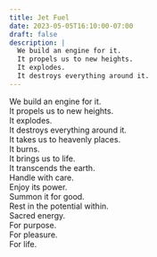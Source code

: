 ```yaml
---
title: Jet Fuel
date: 2023-05-05T16:10:00-07:00
draft: false
description: |
  We build an engine for it.
  It propels us to new heights.
  It explodes.
  It destroys everything around it.
---
```


We build an engine for it.  
It propels us to new heights.  
It explodes.  
It destroys everything around it.  
It takes us to heavenly places.  
It burns.  
It brings us to life.  
It transcends the earth.  
Handle with care.  
Enjoy its power.  
Summon it for good.  
Rest in the potential within.  
Sacred energy.  
For purpose.  
For pleasure.  
For life. 